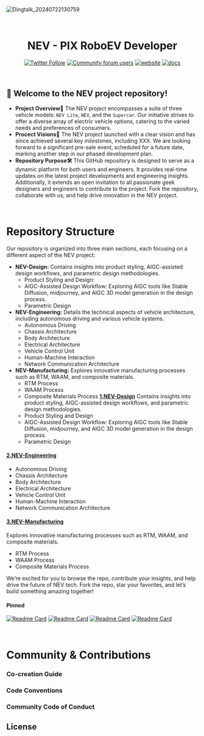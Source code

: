 ![Dingtalk_20240722130759](https://github.com/user-attachments/assets/e4e56fe6-940e-48b4-9140-aa521c743542)

&nbsp;

<h1 align="center">
  NEV - PIX RoboEV Developer
</h1>

<p align="center">
  <a href="https://twitter.com/SpeckleSystems"><img src="https://img.shields.io/twitter/follow/SpeckleSystems?style=social" alt="Twitter Follow"></a> 
  <a href="https://speckle.community"><img src="https://img.shields.io/discourse/users?server=https%3A%2F%2Fspeckle.community&amp;style=flat-square&amp;logo=discourse&amp;logoColor=white" alt="Community forum users"></a>
  <a href="https://www.pixmoving.com/"><img src="https://img.shields.io/badge/https://-pixmoving-royalblue?style=flat-square" alt="website"></a>
  <a href="https://speckle.guide/dev/"><img src="https://img.shields.io/badge/docs-speckle.guide-orange?style=flat-square&amp;logo=read-the-docs&amp;logoColor=white" alt="docs"></a>
</p>

&nbsp;

## 🤗 Welcome to the NEV project repository! 

- **Project Overview🚗**
  The NEV project encompasses a suite of three vehicle models: `NEV Lite`, `NEV`, and the `Supercar`. Our initiative strives to offer a diverse array of electric vehicle options, catering to the varied needs and preferences of consumers.
- **Procect Visions🌟**
  The NEV project launched with a clear vision and has since achieved several key milestones, including XXX. We are looking forward to a significant pre-sale event, scheduled for a future date, marking another step in our phased development plan.
- **Repository Purpose🛠️**
  This GitHub repository is  designed to serve as a dynamic platform for both users and engineers. It provides real-time updates on the latest project developments and engineering insights. Additionally, it extends an open invitation to all passionate geek designers and engineers to contribute to the project. Fork the repository, collaborate with us, and help drive innovation in the NEV project.

&nbsp;

# Repository Structure
Our repository is organized into three main sections, each focusing on a different aspect of the NEV project:
- **NEV-Design:** Contains insights into product styling, AIGC-assisted design workflows, and parametric design methodologies.
  - Product Styling and Design:
  - AIGC-Assisted Design Workflow: Exploring AIGC tools like Stable Diffusion, midjourney, and AIGC 3D model generation in the design process.
  - Parametric Design
- **NEV-Engineering:** Details the technical aspects of vehicle architecture, including autonomous driving and various vehicle systems.
  - Autonomous Driving 
  - Chassis Architecture
  - Body Architecture
  - Electrical Architecture
  - Vehicle Control Unit
  - Human-Machine Interaction
  - Network Communication Architecture
- **NEV-Manufacturing:** Explores innovative manufacturing processes such as RTM, WAAM, and composite materials.
  - RTM Process
  - WAAM Process
  - Composite Materials Process
**[1.NEV-Design](https://github.com/pixmoving-auto/NEV-Design)** Contains insights into product styling, AIGC-assisted design workflows, and parametric design methodologies.
  - Product Styling and Design
  - AIGC-Assisted Design Workflow: Exploring AIGC tools like Stable Diffusion, midjourney, and AIGC 3D model generation in the design process.
  - Parametric Design
#### [2.NEV-Engineering](https://github.com/pixmoving-auto/NEV-Engineering) 
  - Autonomous Driving 
  - Chassis Architecture
  - Body Architecture
  - Electrical Architecture
  - Vehicle Control Unit
  - Human-Machine Interaction
  - Network Communication Architecture
#### [3.NEV-Manufacturing](https://github.com/pixmoving-auto/NEV-Manufacturing)
Explores innovative manufacturing processes such as RTM, WAAM, and composite materials.
  - RTM Process
  - WAAM Process
  - Composite Materials Process

We’re excited for you to browse the repo, contribute your insights, and help drive the future of NEV tech. Fork the repo, star your favorites, and let’s build something amazing together!

#### Pinned
[![Readme Card](https://github-readme-stats.vercel.app/api/pin/?username=pixmoving-auto&repo=Livox-SDK2&bg_color=ffffff)](https://github.com/pixmoving-auto/Livox-SDK2)
[![Readme Card](https://github-readme-stats.vercel.app/api/pin/?username=pixmoving-auto&repo=Livox-SDK2&bg_color=ffffff)](https://github.com/pixmoving-auto/Livox-SDK2)
[![Readme Card](https://github-readme-stats.vercel.app/api/pin/?username=pixmoving-auto&repo=Livox-SDK2&bg_color=ffffff)](https://github.com/pixmoving-auto/Livox-SDK2)
[![Readme Card](https://github-readme-stats.vercel.app/api/pin/?username=pixmoving-auto&repo=Livox-SDK2&bg_color=ffffff)](https://github.com/pixmoving-auto/Livox-SDK2)

&nbsp;

# Community & Contributions
### Co-creation Guide
### Code Conventions
### Community Code of Conduct

## License
